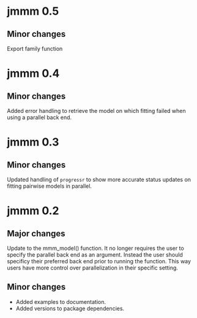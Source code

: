 # jmmm 0.5

## Minor changes
Export family function

# jmmm 0.4

## Minor changes
Added error handling to retrieve the model on which fitting failed when using a parallel back end.

# jmmm 0.3

## Minor changes
Updated handling of `progressr` to show more accurate status updates on fitting pairwise models in parallel. 

# jmmm 0.2

## Major changes
Update to the mmm_model() function. It no longer requires the user to specify the parallel back end as an argument. Instead the user should specificy their preferred back end prior to running the function. This way users have more control over parallelization in their specific setting.

## Minor changes
* Added examples to documentation.
* Added versions to package dependencies. 